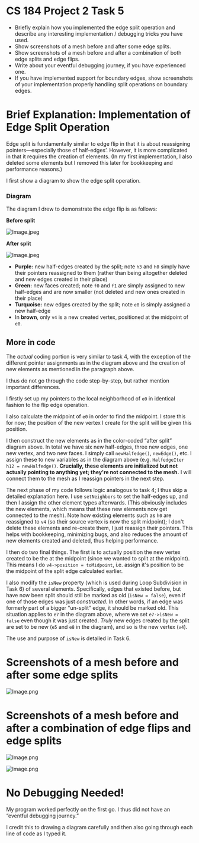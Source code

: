 # CS 184 Project 2 Task 5

- Briefly explain how you implemented the edge split operation and describe any interesting implementation / debugging tricks you have used.
- Show screenshots of a mesh before and after some edge splits.
- Show screenshots of a mesh before and after a combination of both edge splits and edge flips.
- Write about your eventful debugging journey, if you have experienced one.
- If you have implemented support for boundary edges, show screenshots of your implementation properly handling split operations on boundary edges.

# Brief Explanation: Implementation of Edge Split Operation

Edge split is fundamentally similar to edge flip in that it is about reassigning pointers—especially those of half-edges’. However, it is more complicated in that it requires the creation of elements. (In my first implementation, I also deleted some elements but I removed this later for bookkeeping and performance reasons.)

I first show a diagram to show the edge split operation.

### Diagram

The diagram I drew to demonstrate the edge flip is as follows:

**Before split**

![Image.jpeg](CS%20184%20Project%202%20Task%205.assets/Image.jpeg)

**After split**

![Image.jpeg](CS%20184%20Project%202%20Task%205.assets/Image%20(2).jpeg)

- **Purple:** new half-edges created by the split; note `h3` and `h0` simply have their pointers reassigned to them (rather than being altogether deleted and new edges created in their place)
- **Green:** new faces created; note `f0` and `f1` are simply assigned to new half-edges and are now smaller (not deleted and new ones created in their place)
- **Turquoise:** new edges created by the split; note `e0` is simply assigned a new half-edge
- In **brown**, only `v4` is a new created vertex, positioned at the midpoint of `e0`.

## More in code

The *actual* coding portion is very similar to task 4, with the exception of the different pointer assignments as in the diagram above and the creation of new elements as mentioned in the paragraph above.

I thus do not go through the code step-by-step, but rather mention important differences.

I firstly set up my pointers to the local neighborhood of `e0` in identical fashion to the flip edge operation.

I also calculate the midpoint of `e0` in order to find the midpoint. I store this for now; the position of the new vertex I create for the split will be given this position.

I then construct the new elements as in the color-coded “after split” diagram above. In total we have six new half-edges, three new edges, one new vertex, and two new faces. I simply call `newHalfedge()`, `newEdge()`, etc. I assign these to new variables as in the diagram above (e.g. `HalfedgeIter h12 = newHalfedge()`. **Crucially, these elements are initialized but not actually pointing to anything yet; they're not connected to the mesh.** I will connect them to the mesh as I reassign pointers in the next step.

The next phase of my code follows logic analogous to task 4; I thus skip a detailed explanation here. I use `setNeighbors` to set the half-edges up, and then I assign the other element types afterwards. (This obviously includes the new elements, which means that these new elements now get connected to the mesh). Note how existing elements such as `h0` are reassigned to `v4` (so their source vertex is now the split midpoint); I don't delete these elements and re-create them, I just reassign their pointers. This helps with bookkeeping, minimizing bugs, and also reduces the amount of new elements created and deleted, thus helping performance.

I then do two final things. The first is to actually position the new vertex created to be the at the midpoint (since we wanted to split at the midpoint). This means I do `v4->position = toMidpoint`, i.e. assign it's position to be the midpoint of the split edge calculated earlier.

I also modify the `isNew` property (which is used during Loop Subdivision in Task 6) of several elements. Specifically, edges that existed before, but have now been split should still be marked as old (`isNew = false`), even if one of those edges was just *constructed.* In other words, if an edge was formerly part of a bigger "un-split” edge, it should be marked old. This situation applies to `e7` in the diagram above, where we set `e7->isNew = false` even though it was just created. *Truly* new edges created by the split are set to be new (`e5` and `e8` in the diagram), and so is the new vertex (`v4`).

The use and purpose of `isNew` is detailed in Task 6.

# Screenshots of a mesh before and after some edge splits

![Image.png](CS%20184%20Project%202%20Task%205.assets/Image.png)

# Screenshots of a mesh before and after a combination of edge flips and edge splits

![Image.png](CS%20184%20Project%202%20Task%205.assets/Image%20(2).png)

![Image.png](CS%20184%20Project%202%20Task%205.assets/Image%20(3).png)

# No Debugging Needed!

My program worked perfectly on the first go. I thus did not have an “eventful debugging journey.”

I credit this to drawing a diagram carefully and then also going through each line of code as I typed it.

